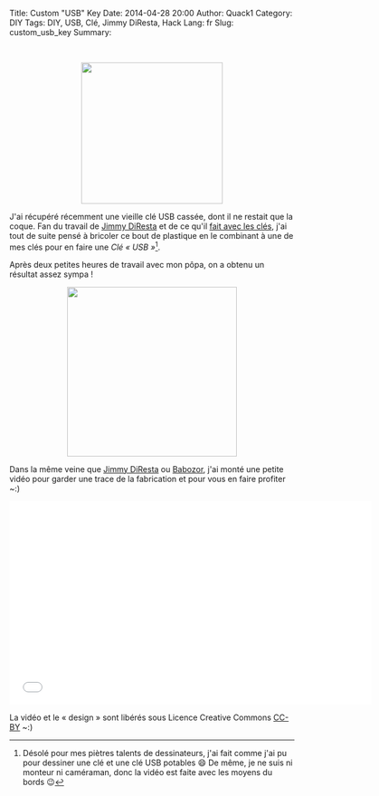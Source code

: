 Title: Custom "USB" Key
Date: 2014-04-28 20:00
Author: Quack1
Category: DIY
Tags: DIY, USB, Clé, Jimmy DiResta, Hack
Lang: fr
Slug: custom_usb_key
Summary: 

&nbsp;

<div align=center><a href="/upload/custom_usb_key_sketch.png"><img src="/upload/custom_usb_key_sketch.png" align="center" height="250" /></a></div>

J'ai récupéré récemment une vieille clé USB cassée, dont il ne restait que la coque. Fan du travail de [Jimmy DiResta]({filename}/jimmy_diresta.md) et de ce qu'il [fait avec les clés](https://www.youtube.com/results?search_query=Diresta+key), j'ai tout de suite pensé à bricoler ce bout de plastique en le combinant à une de mes clés pour en faire une _Clé « USB »_[^1].

Après deux petites heures de travail avec mon pôpa, on a obtenu un résultat assez sympa ! 

<div align=center><a href="/upload/custom_usb_key_finish.png"><img src="/upload/custom_usb_key_finish.png" align="center" height="300" /></a></div>

Dans la même veine que [Jimmy DiResta](https://twitter.com/jimmydiresta "@jimmydiresta sur Twitter") ou [Babozor](https://twitter.com/babozor "@babozor sur Twitter"), j'ai monté une petite vidéo pour garder une trace de la fabrication et pour vous en faire profiter ~:)

<iframe width="640" height="360" src="//www.youtube-nocookie.com/embed/U3JpdEeS6qI" frameborder="0" allowfullscreen></iframe>

La vidéo et le « design » sont libérés sous Licence Creative Commons [CC-BY](http://creativecommons.org/licenses/by/3.0/fr/) ~:)

[^1]: Désolé pour mes piètres talents de dessinateurs, j'ai fait comme j'ai pu pour dessiner une clé et une clé USB potables 😄 De même, je ne suis ni monteur ni caméraman, donc la vidéo est faite avec les moyens du bords 😉